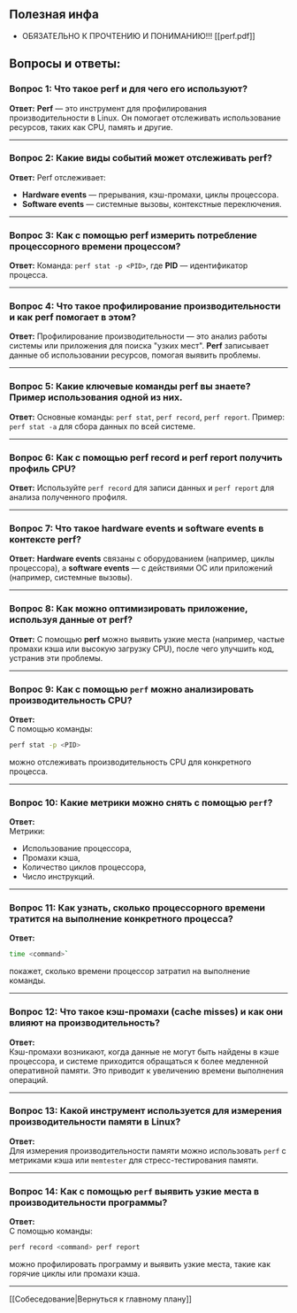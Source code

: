 ## Полезная инфа
- ОБЯЗАТЕЛЬНО К ПРОЧТЕНИЮ И ПОНИМАНИЮ!!! [[perf.pdf]]
## Вопросы и ответы:

### Вопрос 1: Что такое perf и для чего его используют?

**Ответ:**
**Perf** — это инструмент для профилирования производительности в Linux. Он помогает отслеживать использование ресурсов, таких как CPU, память и другие.
- - - 
### Вопрос 2: Какие виды событий может отслеживать perf?

**Ответ:**
Perf отслеживает:
- **Hardware events** — прерывания, кэш-промахи, циклы процессора.
- **Software events** — системные вызовы, контекстные переключения.
- - - 
### Вопрос 3: Как с помощью perf измерить потребление процессорного времени процессом?

**Ответ:**
Команда: `perf stat -p <PID>`, где **PID** — идентификатор процесса.
- - -
### Вопрос 4: Что такое профилирование производительности и как perf помогает в этом?

**Ответ:**
Профилирование производительности — это анализ работы системы или приложения для поиска "узких мест". **Perf** записывает данные об использовании ресурсов, помогая выявить проблемы.
- - -
### Вопрос 5: Какие ключевые команды perf вы знаете? Пример использования одной из них.

**Ответ:**
Основные команды: `perf stat`, `perf record`, `perf report`. Пример: `perf stat -a` для сбора данных по всей системе.
- - -
### Вопрос 6: Как с помощью perf record и perf report получить профиль CPU?

**Ответ:**
Используйте `perf record` для записи данных и `perf report` для анализа полученного профиля.
- - -
### Вопрос 7: Что такое hardware events и software events в контексте perf?

**Ответ:**
**Hardware events** связаны с оборудованием (например, циклы процессора), а **software events** — с действиями ОС или приложений (например, системные вызовы).
- - -
### Вопрос 8: Как можно оптимизировать приложение, используя данные от perf?

**Ответ:**
С помощью **perf** можно выявить узкие места (например, частые промахи кэша или высокую загрузку CPU), после чего улучшить код, устранив эти проблемы.
- - -
### Вопрос 9: Как с помощью `perf` можно анализировать производительность CPU?

**Ответ:**  
С помощью команды:

```bash
perf stat -p <PID>
```

можно отслеживать производительность CPU для конкретного процесса.

---

### Вопрос 10: Какие метрики можно снять с помощью `perf`?

**Ответ:**  
Метрики:

- Использование процессора,
- Промахи кэша,
- Количество циклов процессора,
- Число инструкций.

---

### Вопрос 11: Как узнать, сколько процессорного времени тратится на выполнение конкретного процесса?

**Ответ:**  

```bash
time <command>`
```

покажет, сколько времени процессор затратил на выполнение команды.

---

### Вопрос 12: Что такое кэш-промахи (cache misses) и как они влияют на производительность?

**Ответ:**  
Кэш-промахи возникают, когда данные не могут быть найдены в кэше процессора, и системе приходится обращаться к более медленной оперативной памяти. Это приводит к увеличению времени выполнения операций.

---

### Вопрос 13: Какой инструмент используется для измерения производительности памяти в Linux?

**Ответ:**  
Для измерения производительности памяти можно использовать `perf` с метриками кэша или `memtester` для стресс-тестирования памяти.

---

### Вопрос 14: Как с помощью `perf` выявить узкие места в производительности программы?

**Ответ:**  
С помощью команды:

```bash
perf record <command> perf report
```

можно профилировать программу и выявить узкие места, такие как горячие циклы или промахи кэша.
- - -
[[Собеседование|Вернуться к главному плану]]
